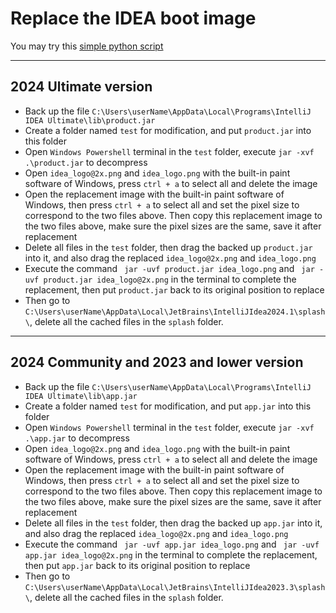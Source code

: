 # Replace the IDEA boot image

You may try this [simple python script](https://github.com/dayo05/jetbrains_logo_patcher/tree/main?tab=readme-ov-file)
****

## 2024 Ultimate version

- Back up the file `C:\Users\userName\AppData\Local\Programs\IntelliJ IDEA Ultimate\lib\product.jar`
- Create a folder named `test` for modification, and put `product.jar` into this folder
- Open `Windows Powershell` terminal in the `test` folder, execute `jar -xvf .\product.jar` to decompress
- Open `idea_logo@2x.png` and `idea_logo.png` with the built-in paint software of Windows, press `ctrl + a` to select all and delete the image
- Open the replacement image with the built-in paint software of Windows, then press `ctrl + a` to select all and set the pixel size to correspond to the two files above. Then copy this replacement image to the two files above, make sure the pixel sizes are the same, save it after replacement
- Delete all files in the `test` folder, then drag the backed up `product.jar` into it, and also drag the replaced `idea_logo@2x.png` and `idea_logo.png`
- Execute the command ` jar -uvf product.jar idea_logo.png` and ` jar -uvf product.jar idea_logo@2x.png` in the terminal to complete the replacement, then put `product.jar` back to its original position to replace
- Then go to `C:\Users\userName\AppData\Local\JetBrains\IntelliJIdea2024.1\splash\`, delete all the cached files in the `splash` folder.

****

## 2024 Community and 2023 and lower version

- Back up the file `C:\Users\userName\AppData\Local\Programs\IntelliJ IDEA Ultimate\lib\app.jar`
- Create a folder named `test` for modification, and put `app.jar` into this folder
- Open `Windows Powershell` terminal in the `test` folder, execute `jar -xvf .\app.jar` to decompress
- Open `idea_logo@2x.png` and `idea_logo.png` with the built-in paint software of Windows, press `ctrl + a` to select all and delete the image
- Open the replacement image with the built-in paint software of Windows, then press `ctrl + a` to select all and set the pixel size to correspond to the two files above. Then copy this replacement image to the two files above, make sure the pixel sizes are the same, save it after replacement
- Delete all files in the `test` folder, then drag the backed up `app.jar` into it, and also drag the replaced `idea_logo@2x.png` and `idea_logo.png`
- Execute the command ` jar -uvf app.jar idea_logo.png` and ` jar -uvf app.jar idea_logo@2x.png` in the terminal to complete the replacement, then put `app.jar` back to its original position to replace
- Then go to `C:\Users\userName\AppData\Local\JetBrains\IntelliJIdea2023.3\splash\`, delete all the cached files in the `splash` folder.
